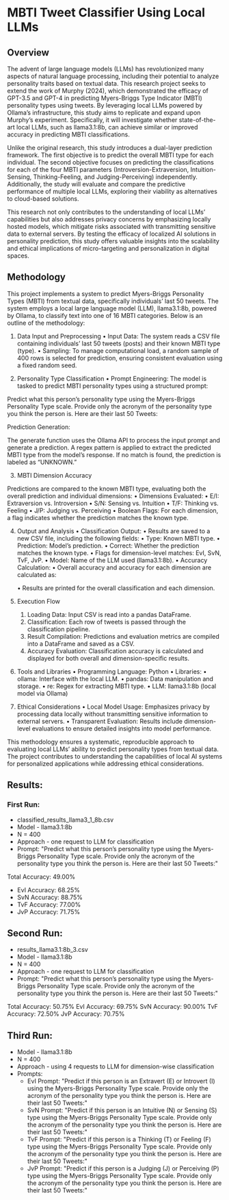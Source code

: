 # MBTI Tweet Classifier Using Local LLMs

## Overview
The advent of large language models (LLMs) has revolutionized many aspects of natural language processing, including their potential to analyze personality traits based on textual data. This research project seeks to extend the work of Murphy (2024), which demonstrated the efficacy of GPT-3.5 and GPT-4 in predicting Myers-Briggs Type Indicator (MBTI) personality types using tweets. By leveraging local LLMs powered by Ollama’s infrastructure, this study aims to replicate and expand upon Murphy’s experiment. Specifically, it will investigate whether state-of-the-art local LLMs, such as llama3.1:8b, can achieve similar or improved accuracy in predicting MBTI classifications.

Unlike the original research, this study introduces a dual-layer prediction framework. The first objective is to predict the overall MBTI type for each individual. The second objective focuses on predicting the classifications for each of the four MBTI parameters (Introversion-Extraversion, Intuition-Sensing, Thinking-Feeling, and Judging-Perceiving) independently. Additionally, the study will evaluate and compare the predictive performance of multiple local LLMs, exploring their viability as alternatives to cloud-based solutions.

This research not only contributes to the understanding of local LLMs’ capabilities but also addresses privacy concerns by emphasizing locally hosted models, which mitigate risks associated with transmitting sensitive data to external servers. By testing the efficacy of localized AI solutions in personality prediction, this study offers valuable insights into the scalability and ethical implications of micro-targeting and personalization in digital spaces.

## Methodology

This project implements a system to predict Myers-Briggs Personality Types (MBTI) from textual data, specifically individuals’ last 50 tweets. The system employs a local large language model (LLM), llama3.1:8b, powered by Ollama, to classify text into one of 16 MBTI categories. Below is an outline of the methodology:

1. Data Input and Preprocessing
	•	Input Data: The system reads a CSV file containing individuals’ last 50 tweets (posts) and their known MBTI type (type).
	•	Sampling: To manage computational load, a random sample of 400 rows is selected for prediction, ensuring consistent evaluation using a fixed random seed.

2. Personality Type Classification
	•	Prompt Engineering: The model is tasked to predict MBTI personality types using a structured prompt:

Predict what this person’s personality type using the Myers-Briggs Personality Type scale. 
Provide only the acronym of the personality type you think the person is. 
Here are their last 50 Tweets:

Prediction Generation:

The generate function uses the Ollama API to process the input prompt and generate a prediction.
A regex pattern is applied to extract the predicted MBTI type from the model’s response.
If no match is found, the prediction is labeled as “UNKNOWN.”

3. MBTI Dimension Accuracy

Predictions are compared to the known MBTI type, evaluating both the overall prediction and individual dimensions:
	•	Dimensions Evaluated:
	•	E/I: Extraversion vs. Introversion
	•	S/N: Sensing vs. Intuition
	•	T/F: Thinking vs. Feeling
	•	J/P: Judging vs. Perceiving
	•	Boolean Flags: For each dimension, a flag indicates whether the prediction matches the known type.

4. Output and Analysis
	•	Classification Output:
	•	Results are saved to a new CSV file, including the following fields:
	•	Type: Known MBTI type.
	•	Prediction: Model’s prediction.
	•	Correct: Whether the prediction matches the known type.
	•	Flags for dimension-level matches: EvI, SvN, TvF, JvP.
	•	Model: Name of the LLM used (llama3.1:8b).
	•	Accuracy Calculation:
	•	Overall accuracy and accuracy for each dimension are calculated as:

	•	Results are printed for the overall classification and each dimension.

5. Execution Flow
	1.	Loading Data: Input CSV is read into a pandas DataFrame.
	2.	Classification: Each row of tweets is passed through the classification pipeline.
	3.	Result Compilation: Predictions and evaluation metrics are compiled into a DataFrame and saved as a CSV.
	4.	Accuracy Evaluation: Classification accuracy is calculated and displayed for both overall and dimension-specific results.

6. Tools and Libraries
	•	Programming Language: Python
	•	Libraries:
	•	ollama: Interface with the local LLM.
	•	pandas: Data manipulation and storage.
	•	re: Regex for extracting MBTI type.
	•	LLM: llama3.1:8b (local model via Ollama)

7. Ethical Considerations
	•	Local Model Usage: Emphasizes privacy by processing data locally without transmitting sensitive information to external servers.
	•	Transparent Evaluation: Results include dimension-level evaluations to ensure detailed insights into model performance.

This methodology ensures a systematic, reproducible approach to evaluating local LLMs’ ability to predict personality types from textual data. The project contributes to understanding the capabilities of local AI systems for personalized applications while addressing ethical considerations.

## Results:

### First Run:
- classified_results_llama3_1_8b.csv
- Model - llama3.1:8b
- N = 400
- Approach - one request to LLM for classification
- Prompt: 
"Predict what this person’s personality type using the Myers-Briggs Personality Type scale. Provide only the acronym of the personality type you think the person is. Here are their last 50 Tweets:"

Total Accuracy: 49.00%
- EvI Accuracy: 68.25%
- SvN Accuracy: 88.75%
- TvF Accuracy: 77.00%
- JvP Accuracy: 71.75%

## Second Run:
- results_llama3.1:8b_3.csv
- Model - llama3.1:8b
- N = 400
- Approach - one request to LLM for classification
- Prompt: 
"Predict what this person’s personality type using the Myers-Briggs Personality Type scale. Provide only the acronym of the personality type you think the person is. Here are their last 50 Tweets:"

Total Accuracy: 50.75%
EvI Accuracy: 69.75%
SvN Accuracy: 90.00%
TvF Accuracy: 72.50%
JvP Accuracy: 70.75%

## Third Run: 
- Model - llama3.1:8b
- N = 400
- Approach - using 4 requests to LLM for dimension-wise classification
- Prompts:
  - EvI Prompt: "Predict if this person is an Extravert (E) or Introvert (I) using the Myers-Briggs Personality Type scale. Provide only the acronym of the personality type you think the person is. Here are their last 50 Tweets:"
  - SvN Prompt: "Predict if this person is an Intuitive (N) or Sensing (S) type using the Myers-Briggs Personality Type scale. Provide only the acronym of the personality type you think the person is. Here are their last 50 Tweets:"
  - TvF Prompt: "Predict if this person is a Thinking (T) or Feeling (F) type using the Myers-Briggs Personality Type scale. Provide only the acronym of the personality type you think the person is. Here are their last 50 Tweets:"
  - JvP Prompt: "Predict if this person is a Judging (J) or Perceiving (P) type using the Myers-Briggs Personality Type scale. Provide only the acronym of the personality type you think the person is. Here are their last 50 Tweets:"
  
